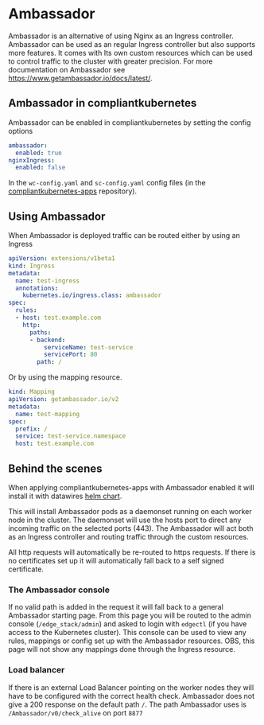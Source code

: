 # Ambassador
Ambassador is an alternative of using Nginx as an Ingress controller. Ambassador can
be used as an regular Ingress controller but also supports more features. It comes with
Its own custom resources which can be used to control traffic to the cluster with
greater precision. For more documentation on Ambassador see <https://www.getambassador.io/docs/latest/>.

## Ambassador in compliantkubernetes

Ambassador can be enabled in compliantkubernetes by setting the config options
```yaml
ambassador:
  enabled: true
nginxIngress:
  enabled: false
```
In the `wc-config.yaml` and `sc-config.yaml` config files (in the [compliantkubernetes-apps](https://github.com/elastisys/compliantkubernetes-apps)
repository).

## Using Ambassador

When Ambassador is deployed traffic can be routed either by using an Ingress
```yaml
apiVersion: extensions/v1beta1
kind: Ingress
metadata:
  name: test-ingress
  annotations:
    kubernetes.io/ingress.class: ambassador
spec:
  rules:
  - host: test.example.com
    http:
      paths:
      - backend:
          serviceName: test-service
          servicePort: 80
        path: /
```
Or by using the mapping resource.
```yaml
kind: Mapping
apiVersion: getambassador.io/v2
metadata:
  name: test-mapping
spec:
  prefix: /
  service: test-service.namespace
  host: test.example.com
```

## Behind the scenes
When applying compliantkubernetes-apps with Ambassador enabled it will install it
with datawires [helm chart](https://github.com/datawire/ambassador-chart/tree/master).

This will install Ambassador pods as a daemonset running on each worker node in the cluster.
The daemonset will use the hosts port to direct any incoming traffic on the selected ports (443).
The Ambassador will act both as an Ingress controller and routing traffic through the custom resources.

All http requests will automatically be re-routed to https requests. If there is no certificates set up
it will automatically fall back to a self signed certificate.

### The Ambassador console
If no valid path is added in the request it will fall back to a general Ambassador starting page.
From this page you will be routed to the admin console (`/edge_stack/admin`) and asked to login
with `edgectl` (if you have access to the Kubernetes cluster). This console can be used to view
any rules, mappings or config set up with the Ambassador resources. OBS, this page will not show
any mappings done through the Ingress resource.

### Load balancer
If there is an external Load Balancer pointing on the worker nodes they will have to be configured with
the correct health check. Ambassador does not give a 200 response on the default path `/`. The path Ambassador
uses is `/Ambassador/v0/check_alive` on port `8877`
